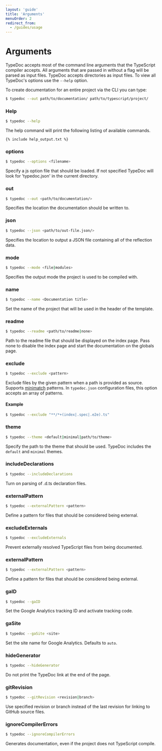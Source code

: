 ```yaml
---
layout: 'guide'
title: 'Arguments'
menuOrder: 2
redirect_from:
  - /guides/usage
---
```



# Arguments
TypeDoc accepts most of the command line arguments that the TypeScript compiler accepts. All
arguments that are passed in without a flag will be parsed as input files. TypeDoc accepts
directories as input files. To view all TypeDoc's options use the `--help` option.

To create documentation for an entire project via the CLI you can type:

```bash
$ typedoc --out path/to/documentation/ path/to/typescript/project/
```

### Help

```bash
$ typedoc --help
```

The help command will print the following listing of available commands.

```
{% include help_output.txt %}
```

### options

```bash
$ typedoc --options <filename>
```

Specify a js option file that should be loaded. If not specified TypeDoc will look for 'typedoc.json' in the current directory.


### out

```bash
$ typedoc --out <path/to/documentation/>
```

Specifies the location the documentation should be written to.

### json

```bash
$ typedoc --json <path/to/out-file.json/>
```

Specifies the location to output a JSON file containing all of the reflection data.

### mode
```bash
$ typedoc --mode <file|modules>
```

Specifies the output mode the project is used to be compiled with.

### name

```bash
$ typedoc --name <Documentation title>
```

Set the name of the project that will be used in the header of the template.


### readme

```bash
$ typedoc --readme <path/to/readme|none>
```

Path to the readme file that should be displayed on the index page. Pass none to disable the index page and start the documentation on the globals page.

### exclude

```bash
$ typedoc --exclude <pattern>
```

Exclude files by the given pattern when a path is provided as source. Supports [minimatch](https://github.com/isaacs/minimatch) 
patterns. In `typedoc.json` configuration files, this option accepts an array of patterns.

#### Example
```bash
$ typedoc --exclude "**/*+(index|.spec|.e2e).ts" 
```


### theme

```bash
$ typedoc --theme <default|minimal|path/to/theme>
```

Specify the path to the theme that should be used. TypeDoc includes the `default` and `minimal` themes.


### includeDeclarations

```bash
$ typedoc --includeDeclarations
```

Turn on parsing of .d.ts declaration files.


### externalPattern

```bash
$ typedoc --externalPattern <pattern>
```

Define a pattern for files that should be considered being external.


### excludeExternals
```bash
$ typedoc --excludeExternals
```

Prevent externally resolved TypeScript files from being documented.

### externalPattern

```bash
$ typedoc --externalPattern <pattern>
```

Define a pattern for files that should be considered being external.

### gaID

```bash
$ typedoc --gaID
```

Set the Google Analytics tracking ID and activate tracking code.


### gaSite

```bash
$ typedoc --gaSite <site>
```

Set the site name for Google Analytics. Defaults to `auto`.


### hideGenerator

```bash
$ typedoc --hideGenerator
```

Do not print the TypeDoc link at the end of the page.

### gitRevision

```bash
$ typedoc --gitRevision <revision|branch>
```

Use specified revision or branch instead of the last revision for linking to GitHub source files.

### ignoreCompilerErrors
```bash
$ typedoc --ignoreCompilerErrors 
```

Generates documentation, even if the project does not TypeScript compile.
